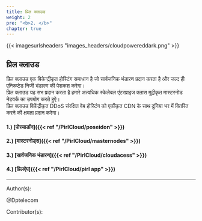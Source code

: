 ```yaml
---
title: प्रिल क्लाउड
weight: 2
pre: "<b>2. </b>"
chapter: true
---
```


{{< imagesurlsheaders "images_headers/cloudpowereddark.png"  >}}



## प्रिल क्लाउड


प्रिल क्लाउड एक विकेन्द्रीकृत होस्टिंग समाधान है जो सार्वजनिक भंडारण प्रदान करता है और जल्द ही एन्क्रिप्टेड निजी भंडारण की पेशकश करेगा।  
प्रिल क्लाउड यह सभ प्रदान करता है हमारे अत्यधिक स्केलेबल एंटरप्राइज क्लास मुद्रीकृत मास्टरनोड नेटवर्क का उपयोग करते हुऐ।  
प्रिल क्लाउड विकेंद्रीकृत DDoS संरक्षित वेब होस्टिंग को एकीकृत CDN के साथ दुनिया भर में वितरित करने की क्षमता प्रदान करेगा।



#### 1.) [पोस्याडॉन]({{< ref "/PirlCloud/poseidon" >}})
#### 2.) [मास्टरनोड्स]({{< ref "/PirlCloud/masternodes" >}})
#### 3.) [सार्वजनिक भंडारण]({{< ref "/PirlCloud/cloudacess" >}})
#### 4.) [प्रिलऐप]({{< ref "/PirlCloud/pirl app" >}})



---
Author(s):


@Dptelecom


Contributor(s):
